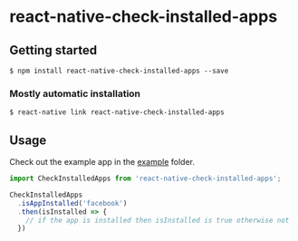 # react-native-check-installed-apps

## Getting started

`$ npm install react-native-check-installed-apps --save`

### Mostly automatic installation

`$ react-native link react-native-check-installed-apps`

## Usage
Check out the example app in the [example](https://github.com/pSapien/react-native-check-installed-apps/tree/master/example) folder.

```javascript
import CheckInstalledApps from 'react-native-check-installed-apps';

CheckInstalledApps
  .isAppInstalled('facebook')
  .then(isInstalled => {
    // if the app is installed then isInstalled is true otherwise not
  })
```


